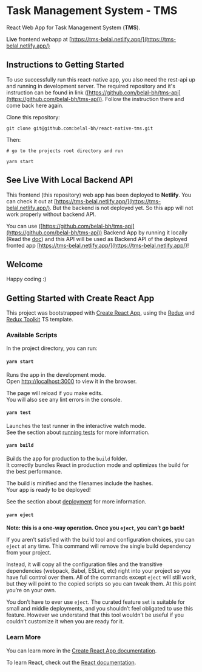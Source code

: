 # Task Management System - TMS

React Web App for Task Management System (**TMS**).

**Live** frontend webapp at [https://tms-belal.netlify.app/](https://tms-belal.netlify.app/)

## Instructions to Getting Started

To use successfully run this react-native app, you also need the rest-api up and running in development server. The required repository and it's instruction can be found in link ([https://github.com/belal-bh/tms-api](https://github.com/belal-bh/tms-api)). Follow the instruction there and come back here again.

Clone this repository:

```
git clone git@github.com:belal-bh/react-native-tms.git
```

Then:

```shell
# go to the projects root directory and run

yarn start
```

## See Live With Local Backend API

This frontend (this repository) web app has been deployed to **Netlify**. You can check it out at [https://tms-belal.netlify.app/](https://tms-belal.netlify.app/). But the backend is not deployed yet. So this app will not work properly without backend API.

You can use ([https://github.com/belal-bh/tms-api](https://github.com/belal-bh/tms-api)) Backend App by running it locally (Read the [doc](https://github.com/belal-bh/tms-api#readme)) and this API will be used as Backend API of the deployed fronted app [https://tms-belal.netlify.app/](https://tms-belal.netlify.app/)!

## Welcome

Happy coding :)

## Getting Started with Create React App

This project was bootstrapped with [Create React App](https://github.com/facebook/create-react-app), using the [Redux](https://redux.js.org/) and [Redux Toolkit](https://redux-toolkit.js.org/) TS template.

### Available Scripts

In the project directory, you can run:

#### `yarn start`

Runs the app in the development mode.\
Open [http://localhost:3000](http://localhost:3000) to view it in the browser.

The page will reload if you make edits.\
You will also see any lint errors in the console.

#### `yarn test`

Launches the test runner in the interactive watch mode.\
See the section about [running tests](https://facebook.github.io/create-react-app/docs/running-tests) for more information.

#### `yarn build`

Builds the app for production to the `build` folder.\
It correctly bundles React in production mode and optimizes the build for the best performance.

The build is minified and the filenames include the hashes.\
Your app is ready to be deployed!

See the section about [deployment](https://facebook.github.io/create-react-app/docs/deployment) for more information.

#### `yarn eject`

**Note: this is a one-way operation. Once you `eject`, you can’t go back!**

If you aren’t satisfied with the build tool and configuration choices, you can `eject` at any time. This command will remove the single build dependency from your project.

Instead, it will copy all the configuration files and the transitive dependencies (webpack, Babel, ESLint, etc) right into your project so you have full control over them. All of the commands except `eject` will still work, but they will point to the copied scripts so you can tweak them. At this point you’re on your own.

You don’t have to ever use `eject`. The curated feature set is suitable for small and middle deployments, and you shouldn’t feel obligated to use this feature. However we understand that this tool wouldn’t be useful if you couldn’t customize it when you are ready for it.

### Learn More

You can learn more in the [Create React App documentation](https://facebook.github.io/create-react-app/docs/getting-started).

To learn React, check out the [React documentation](https://reactjs.org/).
